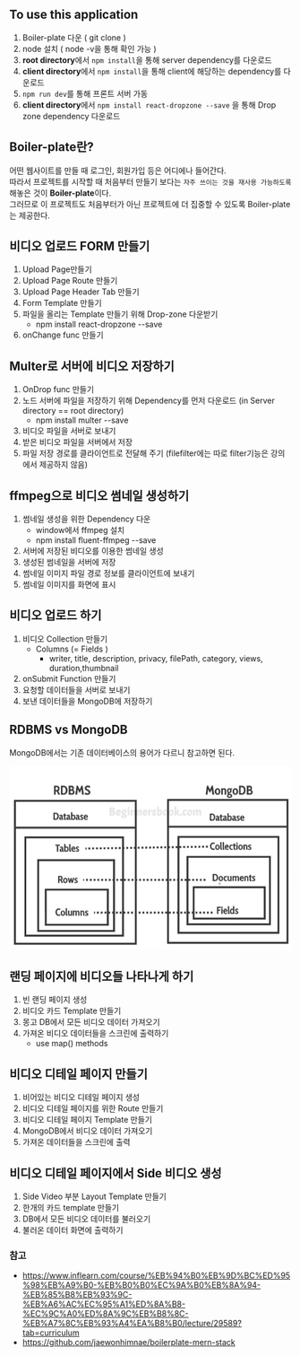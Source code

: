
## To use this application
1. Boiler-plate 다운 ( git clone )
2. node 설치 ( node -v을 통해 확인 가능 )
3. **root directory**에서 `npm install`을 통해 server dependency를 다운로드
4. **client directory**에서 `npm install`을 통해 client에 해당하는 dependency를 다운로드 
5. `npm run dev`를 통해 프론트 서버 가동
6. **client directory**에서 `npm install react-dropzone --save` 을 통해 Drop zone dependency 다운로드

## Boiler-plate란?
어떤 웹사이트를 만들 때 로그인, 회원가입 등은 어디에나 들어간다. <br>
따라서 프로젝트를 시작할 때 처음부터 만들기 보다는 `자주 쓰이는 것을 재사용 가능하도록` 해놓은 것이 **Boiler-plate**이다. <br>
그러므로 이 프로젝트도 처음부터가 아닌 프로젝트에 더 집중할 수 있도록 Boiler-plate는 제공한다.

## 비디오 업로드 FORM 만들기
1. Upload Page만들기
2. Upload Page Route 만들기
3. Upload Page Header Tab 만들기
4. Form Template 만들기
5. 파일을 올리는 Template 만들기 위해 Drop-zone 다운받기
   - npm install react-dropzone --save
6. onChange func 만들기

## Multer로 서버에 비디오 저장하기
1. OnDrop func 만들기
2. 노드 서버에 파일을 저장하기 위해 Dependency를 먼저 다운로드 (in Server directory == root directory)
   - npm install multer --save 
3. 비디오 파일을 서버로 보내기
4. 받은 비디오 파일을 서버에서 저장
5. 파일 저장 경로를 클라이언트로 전달해 주기 
(filefilter에는 따로 filter기능은 강의에서 제공하지 않음)

## ffmpeg으로 비디오 썸네일 생성하기
1. 썸네일 생성을 위한 Dependency 다운
    - window에서 ffmpeg 설치
    - npm install fluent-ffmpeg --save
2. 서버에 저장된 비디오를 이용한 썸네일 생성
3. 생성된 썸네일을 서버에 저장
4. 썸네일 이미지 파일 경로 정보를 클라이언트에 보내기
5. 썸네일 이미지를 화면에 표시

## 비디오 업로드 하기
1. 비디오 Collection 만들기
   - Columns (= Fields )
     - writer, title, description, privacy, filePath, category, views, duration,thumbnail
2. onSubmit Function 만들기
3. 요청할 데이터들을 서버로 보내기
4. 보낸 데이터들을 MongoDB에 저장하기

## RDBMS vs MongoDB
MongoDB에서는 기존 데이터베이스의 용어가 다르니 참고하면 된다.

![screenshot](/screenshot/RDMSNMongDB.PNG)

## 랜딩 페이지에 비디오들 나타나게 하기
1. 빈 랜딩 페이지 생성
2. 비디오 카드 Template 만들기
3. 몽고 DB에서 모든 비디오 데이터 가져오기
4. 가져온 비디오 데이터들을 스크린에 출력하기
   - use map() methods

## 비디오 디테일 페이지 만들기
1. 비어있는 비디오 디테일 페이지 생성
2. 비디오 디테일 페이지를 위한 Route 만들기
3. 비디오 디테일 페이지 Template 만들기
4. MongoDB에서 비디오 데이터 가져오기
5. 가져온 데이터들을 스크린에 출력

## 비디오 디테일 페이지에서 Side 비디오 생성
1. Side Video 부분 Layout Template 만들기
2. 한개의 카드 template 만들기
3. DB에서 모든 비디오 데이터를 불러오기
4. 불러온 데이터 화면에 출력하기  

### 참고
- https://www.inflearn.com/course/%EB%94%B0%EB%9D%BC%ED%95%98%EB%A9%B0-%EB%B0%B0%EC%9A%B0%EB%8A%94-%EB%85%B8%EB%93%9C-%EB%A6%AC%EC%95%A1%ED%8A%B8-%EC%9C%A0%ED%8A%9C%EB%B8%8C-%EB%A7%8C%EB%93%A4%EA%B8%B0/lecture/29589?tab=curriculum
- https://github.com/jaewonhimnae/boilerplate-mern-stack